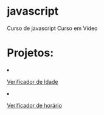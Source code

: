 

# javascript
 Curso de javascript Curso em Video
<h1>Projetos:</h1>
<div>
    <li>
    <p><a href="/aula012/ex015/modelo.html">Verificador de Idade</a></p>
    </li>
    <li>
    <p><a href="/aula012/ex014/modelo.html">Verificador de horário</a></p>  
    </li>
</div>
